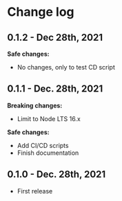 # Change log

## 0.1.2 - Dec 28th, 2021

**Safe changes:**

- No changes, only to test CD script

## 0.1.1 - Dec. 28th, 2021

**Breaking changes:**

- Limit to Node LTS 16.x

**Safe changes:**

- Add CI/CD scripts
- Finish documentation

## 0.1.0 - Dec. 28th, 2021

- First release
